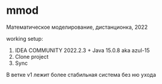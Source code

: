 # mmod
Математическое моделирование, дистанционка, 2022

working setup: 
1) IDEA COMMUNITY 2022.2.3 + Java 15.0.8 aka azul-15
2) Clone project
3) Sync

В ветке v1 лежит более стабильная система без ню ухода
